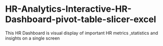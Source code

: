 # HR-Analytics-Interactive-HR-Dashboard-pivot-table-slicer-excel
This HR Dashboard is visual display of important HR metrics ,statistics and insights on a single screen
